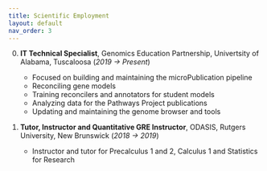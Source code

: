 ```yaml
---
title: Scientific Employment
layout: default
nav_order: 3
---
```


0. **IT Technical Specialist**, Genomics Education Partnership, Univertsity of Alabama, Tuscaloosa (_2019 &rarr; Present_)
	- Focused on building and maintaining the microPublication pipeline
	- Reconciling gene models
	- Training reconcilers and annotators for student models
	- Analyzing data for the Pathways Project publications
	- Updating and maintaining the genome browser and tools

0. **Tutor, Instructor and Quantitative GRE Instructor**, ODASIS, Rutgers University, New Brunswick (_2018 &rarr; 2019_)
	- Instructor and tutor for Precalculus 1 and 2, Calculus 1 and Statistics for Research
